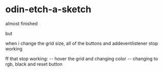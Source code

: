 # odin-etch-a-sketch




almost finished

but

when i change the grid size, all of the buttons and addeventlistener stop working

ff that stop working:
-- hover the grid and changing color
-- changing to rgb, black and reset button
